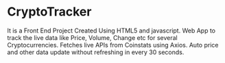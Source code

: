 # CryptoTracker
It is a Front End Project Created Using HTML5 and javascript.
Web App to track the live data like Price, Volume, Change etc for several Cryptocurrencies.
Fetches live APIs from Coinstats using Axios.
Auto price and other data update without refreshing in every 30 seconds.
